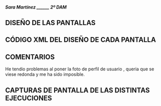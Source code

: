 ##### Sara Martínez  ______ 2º DAM

## **DISEÑO DE LAS PANTALLAS**



## **CÓDIGO XML DEL DISEÑO DE CADA PANTALLA**


## **COMENTARIOS**

He tendio problemas al poner la foto de perfil de usuario , queria que se viese redonda y me ha sido imposible.


## **CAPTURAS DE PANTALLA DE LAS DISTINTAS EJECUCIONES**
